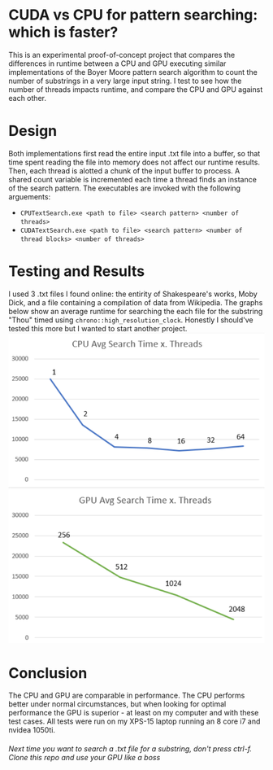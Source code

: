 # CUDA vs CPU for pattern searching: which is faster?
This is an experimental proof-of-concept project that compares the differences in runtime between a CPU and GPU executing similar implementations of the Boyer Moore pattern search algorithm to count the number of substrings in a very large input string. I test to see how the number of threads impacts runtime, and compare the CPU and GPU against each other.

# Design
Both implementations first read the entire input .txt file into a buffer, so that time spent reading the file into memory does not affect our runtime results. Then, each thread is alotted a chunk of the input buffer to process. A shared count variable is incremented each time a thread finds an instance of the search pattern. The executables are invoked with the following arguements:
* `CPUTextSearch.exe <path to file> <search pattern> <number of threads>`
* `CUDATextSearch.exe <path to file> <search pattern> <number of thread blocks> <number of threads>`

# Testing and Results
I used 3 .txt files I found online: the entirity of Shakespeare's works, Moby Dick, and a file containing a compilation of data from Wikipedia. The graphs below show an average runtime for searching the each file for the substring "Thou" timed using `chrono::high_resolution_clock`. Honestly I should've tested this more but I wanted to start another project.
![](img/CPU.PNG)
![](img/GPU.PNG)
# Conclusion
The CPU and GPU are comparable in performance. The CPU performs better under normal circumstances, but when looking for optimal performance the GPU is superior - at least on my computer and with these test cases. All tests were run on my XPS-15 laptop running an 8 core i7 and nvidea 1050ti. 
###### Next time you want to search a .txt file for a substring, don't press ctrl-f. Clone this repo and use your GPU like a boss
